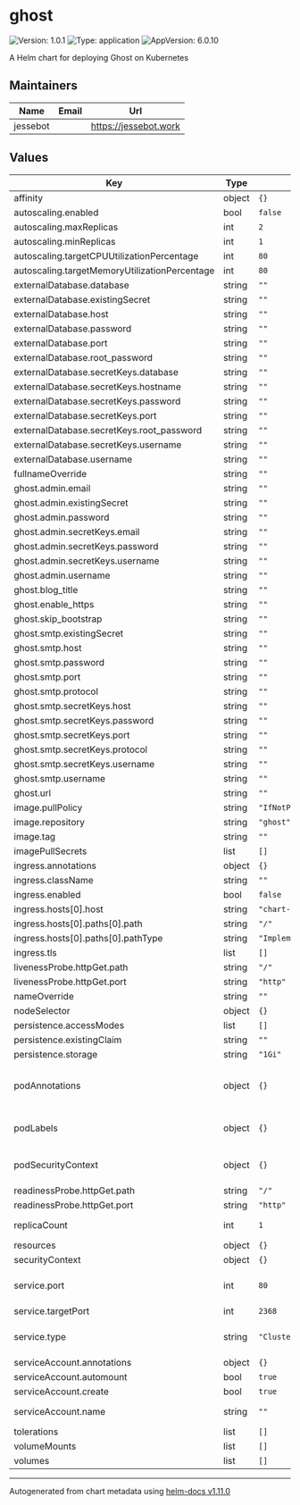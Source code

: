 # ghost

![Version: 1.0.1](https://img.shields.io/badge/Version-1.0.1-informational?style=flat-square) ![Type: application](https://img.shields.io/badge/Type-application-informational?style=flat-square) ![AppVersion: 6.0.10](https://img.shields.io/badge/AppVersion-6.0.10-informational?style=flat-square)

A Helm chart for deploying Ghost on Kubernetes

## Maintainers

| Name | Email | Url |
| ---- | ------ | --- |
| jessebot |  | <https://jessebot.work> |

## Values

| Key | Type | Default | Description |
|-----|------|---------|-------------|
| affinity | object | `{}` | pod or node affinity |
| autoscaling.enabled | bool | `false` | enable autoscaling |
| autoscaling.maxReplicas | int | `2` | autoscaling max pod replicas |
| autoscaling.minReplicas | int | `1` | autoscaling minimum pod replicas |
| autoscaling.targetCPUUtilizationPercentage | int | `80` | autoscaling CPU percentage to start scaling at |
| autoscaling.targetMemoryUtilizationPercentage | int | `80` | autoscaling memory percentage to start scaling at |
| externalDatabase.database | string | `""` | database name. ignored if existingSecret not "" |
| externalDatabase.existingSecret | string | `""` | existing kubernetes secret for your external Database |
| externalDatabase.host | string | `""` | database hostname. ignored if existingSecret not "" |
| externalDatabase.password | string | `""` | database password. ignored if existingSecret not "" |
| externalDatabase.port | string | `""` | database port. ignored if existingSecret not "" |
| externalDatabase.root_password | string | `""` | database root password. ignored if existingSecret not "" |
| externalDatabase.secretKeys.database | string | `""` | secret key in your existing k8s secret for the database name |
| externalDatabase.secretKeys.hostname | string | `""` | secret key in your existing k8s secret for the database hostname |
| externalDatabase.secretKeys.password | string | `""` | secret key in your existing k8s secret for the database password |
| externalDatabase.secretKeys.port | string | `""` | secret key in your existing k8s secret for the database port |
| externalDatabase.secretKeys.root_password | string | `""` | secret key in your existing k8s secret for the database root password |
| externalDatabase.secretKeys.username | string | `""` | secret key in your existing k8s secret for the database username |
| externalDatabase.username | string | `""` | database username. ignored if existingSecret not "" |
| fullnameOverride | string | `""` | fullname Override |
| ghost.admin.email | string | `""` | admin email. ignored if existingSecret not "" |
| ghost.admin.existingSecret | string | `""` | existing kubernetes secret with ghost admin credentials |
| ghost.admin.password | string | `""` | admin password. ignored if existingSecret not "" |
| ghost.admin.secretKeys.email | string | `""` | Key in existing Kubernetes Secret with the admin email. |
| ghost.admin.secretKeys.password | string | `""` | Key in existing Kubernetes Secret with the admin password. |
| ghost.admin.secretKeys.username | string | `""` | Key in existing Kubernetes Secret with the admin username. |
| ghost.admin.username | string | `""` | admin username. ignored if existingSecret not "" |
| ghost.blog_title | string | `""` | title of your ghost blog |
| ghost.enable_https | string | `""` | enable HTTPS for the ghost blog |
| ghost.skip_bootstrap | string | `""` | skip install of ghost at pod restart |
| ghost.smtp.existingSecret | string | `""` | existing kubernetes secret with ghost smtp credentials |
| ghost.smtp.host | string | `""` | smtp hostname. ignored if existingSecret not "" |
| ghost.smtp.password | string | `""` | smtp password. ignored if existingSecret not "" |
| ghost.smtp.port | string | `""` | smtp port. ignored if existingSecret not "" |
| ghost.smtp.protocol | string | `""` | smtp protocol. ignored if existingSecret not "" |
| ghost.smtp.secretKeys.host | string | `""` | Key in existing Kubernetes Secret with the smtp host. |
| ghost.smtp.secretKeys.password | string | `""` | Key in existing Kubernetes Secret with the smtp password. |
| ghost.smtp.secretKeys.port | string | `""` | Key in existing Kubernetes Secret with the smtp port. |
| ghost.smtp.secretKeys.protocol | string | `""` | Key in existing Kubernetes Secret with the smtp protocol. |
| ghost.smtp.secretKeys.username | string | `""` | Key in existing Kubernetes Secret with the smtp username. |
| ghost.smtp.username | string | `""` | smtp username. ignored if existingSecret not "" |
| ghost.url | string | `""` | public url of the ghost blog |
| image.pullPolicy | string | `"IfNotPresent"` | This sets the pull policy for images. |
| image.repository | string | `"ghost"` | image repo |
| image.tag | string | `""` |  |
| imagePullSecrets | list | `[]` |  |
| ingress.annotations | object | `{}` |  |
| ingress.className | string | `""` | ingress class name e.g. nginx |
| ingress.enabled | bool | `false` | enable ingress from outside the cluster |
| ingress.hosts[0].host | string | `"chart-example.local"` |  |
| ingress.hosts[0].paths[0].path | string | `"/"` |  |
| ingress.hosts[0].paths[0].pathType | string | `"ImplementationSpecific"` |  |
| ingress.tls | list | `[]` |  |
| livenessProbe.httpGet.path | string | `"/"` |  |
| livenessProbe.httpGet.port | string | `"http"` |  |
| nameOverride | string | `""` | This is to override the chart name. |
| nodeSelector | object | `{}` | node selector |
| persistence.accessModes | list | `[]` | accessModes for the PVC (ignored if persistence.existingClaim is set) |
| persistence.existingClaim | string | `""` | use an existing Kubernetes Peristent Volume Claim |
| persistence.storage | string | `"1Gi"` | size of the PVC (ignored if persistence.existingClaim is set) |
| podAnnotations | object | `{}` | This is for setting Kubernetes Annotations to a Pod. For more information checkout: https://kubernetes.io/docs/concepts/overview/working-with-objects/annotations/ |
| podLabels | object | `{}` | This is for setting Kubernetes Labels to a Pod. For more information checkout: https://kubernetes.io/docs/concepts/overview/working-with-objects/labels/ |
| podSecurityContext | object | `{}` | Configure Pods Security Context ref: https://kubernetes.io/docs/tasks/configure-pod-container/security-context/#set-the-security-context-for-a-pod |
| readinessProbe.httpGet.path | string | `"/"` |  |
| readinessProbe.httpGet.port | string | `"http"` |  |
| replicaCount | int | `1` | This will set the replicaset count more information can be found here: https://kubernetes.io/docs/concepts/workloads/controllers/replicaset/ |
| resources | object | `{}` | pod resources: requested cpu/mem and limits for cpu/mem |
| securityContext | object | `{}` |  |
| service.port | int | `80` | This sets the ports more information can be found here: https://kubernetes.io/docs/concepts/services-networking/service/#field-spec-ports |
| service.targetPort | int | `2368` | this is the port in the container you want to contact |
| service.type | string | `"ClusterIP"` | This sets the service type more information can be found here: https://kubernetes.io/docs/concepts/services-networking/service/#publishing-services-service-types |
| serviceAccount.annotations | object | `{}` | Annotations to add to the service account |
| serviceAccount.automount | bool | `true` | Automatically mount a ServiceAccount's API credentials? |
| serviceAccount.create | bool | `true` | Specifies whether a service account should be created |
| serviceAccount.name | string | `""` | The name of the service account to use. If not set and create is true, a name is generated using the fullname template |
| tolerations | list | `[]` | tolerations to tolerate tainted nodes |
| volumeMounts | list | `[]` | Additional volumeMounts on the output Deployment definition. |
| volumes | list | `[]` | Additional volumes on the output Deployment definition. |

----------------------------------------------
Autogenerated from chart metadata using [helm-docs v1.11.0](https://github.com/norwoodj/helm-docs/releases/v1.11.0)
